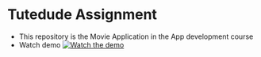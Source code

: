 # Tutedude Assignment
- This repository is the Movie Application in the App development course
- Watch demo
[![Watch the demo](https://img.youtube.com/vi/vw2965xNrQQ/0.jpg)](https://youtube.com/shorts/vw2965xNrQQ?feature=share)
